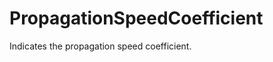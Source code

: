 PropagationSpeedCoefficient
===========================

Indicates the propagation speed coefficient.
